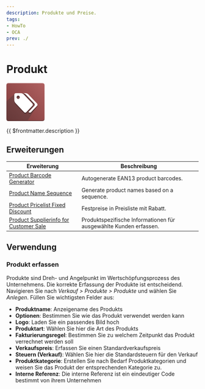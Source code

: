 ```yaml
---
description: Produkte und Preise.
tags:
- HowTo
- OCA
prev: ./
---
```

# Produkt
![](assets/icons_odoo_product.png)

{{ $frontmatter.description }}

## Erweiterungen

| Erweiterung                                                                                 | Beschreibung                                                      |
| ------------------------------------------------------------------------------------------- | ----------------------------------------------------------------- |
| [Product Barcode Generator](Product%20Barcode%20Generator.md)                               | Autogenerate EAN13 product barcodes.                              |
| [Product Name Sequence](Product%20Name%20Sequence.md)                                       | Generate product names based on a sequence.                       |
| [Product Pricelist Fixed Discount](Product%20Pricelist%20Fixed%20Discount.md)               | Festpreise in Preisliste mit Rabatt.                              |
| [Product Supplierinfo for Customer Sale](Product%20Supplierinfo%20for%20Customer%20Sale.md) | Produktspezifische Informationen für ausgewählte Kunden erfassen. |

## Verwendung

### Produkt erfassen

Produkte sind Dreh- und Angelpunkt im Wertschöpfungsprozess des Unternehmens. Die korrekte Erfassung der Produkte ist entscheidend. Navigieren Sie nach *Verkauf > Produkte > Produkte* und wählen Sie *Anlegen*. Füllen Sie wichtigsten Felder aus:

* **Produktname**: Anzeigename des Produkts
* **Optionen**: Bestimmen Sie wie das Produkt verwendet werden kann
* **Logo**: Laden Sie ein passendes Bild hoch
* **Produktart**: Wählen Sie hier die Art des Produkts
* **Fakturierungsregel**: Bestimmen Sie zu welchem Zeitpunkt das Produkt verrechnet werden soll
* **Verkaufspreis**: Erfassen Sie einen Standardverkaufspreis
* **Steuern (Verkauf)**: Wählen Sie hier die Standardsteuern für den Verkauf
* **Produktkategorie**: Erstellen Sie nach Bedarf Produktkategorien und weisen Sie das Produkt der entsprechenden Kategorie zu.
* **Interne Referenz**: Die interne Referenz ist ein eindeutiger Code bestimmt von ihrem Unternehmen
